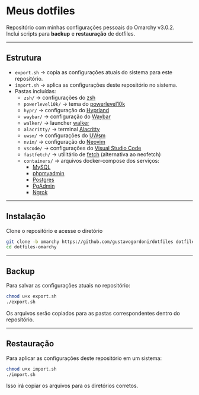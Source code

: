 # Meus dotfiles

Repositório com minhas configurações pessoais do Omarchy v3.0.2.  
Inclui scripts para **backup** e **restauração** de dotfiles.

---

## Estrutura

- `export.sh` → copia as configurações atuais do sistema para este repositório.
- `import.sh` → aplica as configurações deste repositório no sistema.
- Pastas incluídas:
  - `zsh/` → configurações do [zsh](https://www.zsh.org/)
  - `powerlevel10k/` → tema do [powerlevel10k](https://github.com/romkatv/powerlevel10k)
  - `hypr/` → configuração do [Hyprland](https://hyprland.org/)
  - `waybar/` → configuração do [Waybar](https://github.com/Alexays/Waybar)
  - `walker/` → launcher [walker](https://github.com/abenz1267/walker)
  - `alacritty/` → terminal [Alacritty](https://alacritty.org/)
  - `uwsm/` → configurações do [UWsm](https://github.com/Vladimir-csp/uwsm)
  - `nvim/` → configuração do [Neovim](https://neovim.io/)
  - `vscode/` → configurações do [Visual Studio Code](https://code.visualstudio.com/)
  - `fastfetch/` → utilitário de [fetch](https://github.com/fastfetch-cli/fastfetch) (alternativa ao neofetch)
  - `containers/` → arquivos docker-compose dos serviços:
    - [MySQL](https://hub.docker.com/layers/library/mysql/8.0/images/sha256-2ffdae66a52f43285d85feee74d706b625486148f06184b8968962df921f49bc)
    - [phpmyadmin](https://hub.docker.com/layers/library/phpmyadmin/latest/images/sha256-6e8d3ad107917937fcade73cbab0c614a802e8238031c5f50c0ddd8fcc451b4e)
    - [Postgres](https://hub.docker.com/layers/library/postgres/latest/images/sha256-032ddd16227ac678ba50c516ad328a22412883cce019b4a31948688ff2b741da)
    - [PgAdmin](https://hub.docker.com/layers/dpage/pgadmin4/8.10/images/sha256-da70c1222eec67620a6259ab46a29b27e434181d20187d3a3a95ba6e647da500)
    - [Ngrok](https://hub.docker.com/layers/ngrok/ngrok/latest/images/sha256-beb85e9dfde71d6522736c8e7343b61cfcec41aeb898707b1eec13d28df6165e)
  
---

## Instalação

Clone o repositório e acesse o diretório
```bash
git clone -b omarchy https://github.com/gustavogordoni/dotfiles dotfiles-omarchy
cd dotfiles-omarchy
```

---

## Backup

Para salvar as configurações atuais no repositório:

```bash
chmod u+x export.sh
./export.sh
````

Os arquivos serão copiados para as pastas correspondentes dentro do repositório.

---

## Restauração

Para aplicar as configurações deste repositório em um sistema:

```bash
chmod u+x import.sh
./import.sh
```

Isso irá copiar os arquivos para os diretórios corretos.

